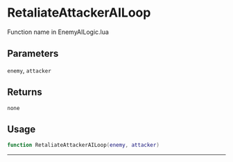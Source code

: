 # RetaliateAttackerAILoop
Function name in EnemyAILogic.lua
## Parameters
`enemy`, `attacker`
## Returns
`none`
## Usage
```lua
function RetaliateAttackerAILoop(enemy, attacker)
```
---
